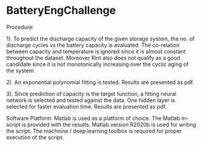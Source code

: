 # BatteryEngChallenge

Procedure:

1). To predict the discharge capacity of the given storage system, the no. of discharge cycles vs the battery capacity is evaluated. The co-relation between capacity and temperature is ignored since it is almost constant throughout the dataset.
Moreover Rint also does not qualify as a good candidate since it is not monotonically increasing over the cyclic aging of the system.

2). An exponential polynomial fitting is tested. Results are presented as pdf.

3). Since prediction of capacity is the target function, a fitting neural network is selected and tested against the data. One hidden layer is selected for faster evaluation time. Results are presented as pdf.

Software Platform:
Matlab is used as a platform of choice. The Matlab m-script is provided with the results. Matlab version R2020b is used for writing the script. The machnine / deep learning toolbox is required for proper execution of the script.

